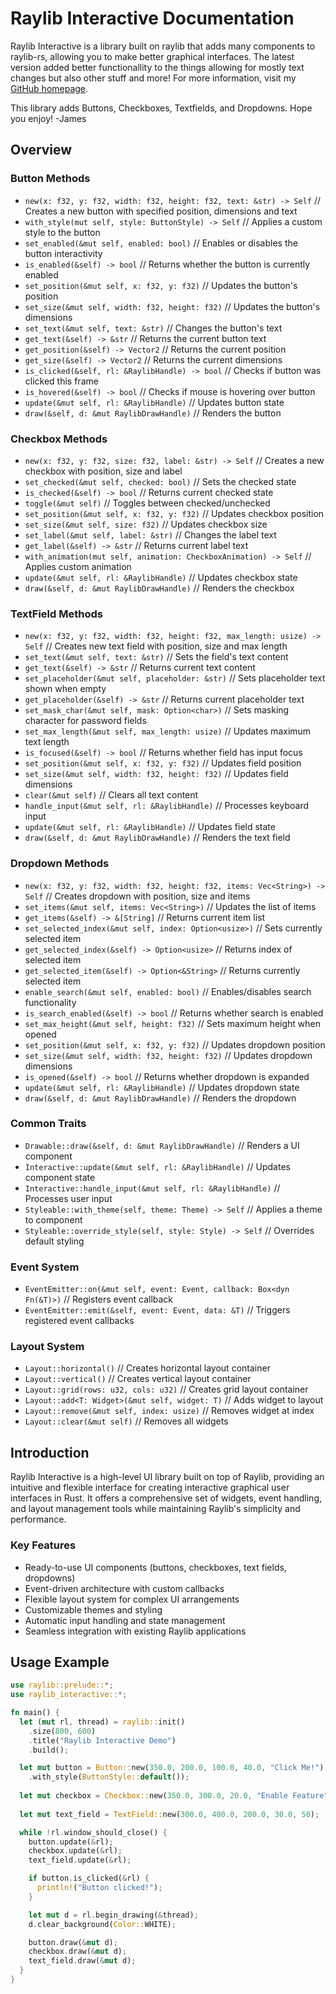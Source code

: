# Raylib Interactive Documentation

Raylib Interactive is a library built on raylib that adds many components to raylib-rs,
allowing you to make better graphical interfaces. The latest version added better
functionallity to the things allowing for mostly text changes but also other stuff and
more! For more information, visit my [GitHub homepage](https://github.com/OrtheSnowJames/rayinteract).

This library adds Buttons, Checkboxes, Textfields, and Dropdowns.
Hope you enjoy! -James

## Overview
### Button Methods
- `new(x: f32, y: f32, width: f32, height: f32, text: &str) -> Self` // Creates a new button with specified position, dimensions and text
- `with_style(mut self, style: ButtonStyle) -> Self` // Applies a custom style to the button
- `set_enabled(&mut self, enabled: bool)` // Enables or disables the button interactivity
- `is_enabled(&self) -> bool` // Returns whether the button is currently enabled
- `set_position(&mut self, x: f32, y: f32)` // Updates the button's position
- `set_size(&mut self, width: f32, height: f32)` // Updates the button's dimensions
- `set_text(&mut self, text: &str)` // Changes the button's text
- `get_text(&self) -> &str` // Returns the current button text
- `get_position(&self) -> Vector2` // Returns the current position
- `get_size(&self) -> Vector2` // Returns the current dimensions
- `is_clicked(&self, rl: &RaylibHandle) -> bool` // Checks if button was clicked this frame
- `is_hovered(&self) -> bool` // Checks if mouse is hovering over button
- `update(&mut self, rl: &RaylibHandle)` // Updates button state
- `draw(&self, d: &mut RaylibDrawHandle)` // Renders the button

### Checkbox Methods
- `new(x: f32, y: f32, size: f32, label: &str) -> Self` // Creates a new checkbox with position, size and label
- `set_checked(&mut self, checked: bool)` // Sets the checked state
- `is_checked(&self) -> bool` // Returns current checked state
- `toggle(&mut self)` // Toggles between checked/unchecked
- `set_position(&mut self, x: f32, y: f32)` // Updates checkbox position
- `set_size(&mut self, size: f32)` // Updates checkbox size
- `set_label(&mut self, label: &str)` // Changes the label text
- `get_label(&self) -> &str` // Returns current label text
- `with_animation(mut self, animation: CheckboxAnimation) -> Self` // Applies custom animation
- `update(&mut self, rl: &RaylibHandle)` // Updates checkbox state
- `draw(&self, d: &mut RaylibDrawHandle)` // Renders the checkbox

### TextField Methods
- `new(x: f32, y: f32, width: f32, height: f32, max_length: usize) -> Self` // Creates new text field with position, size and max length
- `set_text(&mut self, text: &str)` // Sets the field's text content
- `get_text(&self) -> &str` // Returns current text content
- `set_placeholder(&mut self, placeholder: &str)` // Sets placeholder text shown when empty
- `get_placeholder(&self) -> &str` // Returns current placeholder text
- `set_mask_char(&mut self, mask: Option<char>)` // Sets masking character for password fields
- `set_max_length(&mut self, max_length: usize)` // Updates maximum text length
- `is_focused(&self) -> bool` // Returns whether field has input focus
- `set_position(&mut self, x: f32, y: f32)` // Updates field position
- `set_size(&mut self, width: f32, height: f32)` // Updates field dimensions
- `clear(&mut self)` // Clears all text content
- `handle_input(&mut self, rl: &RaylibHandle)` // Processes keyboard input
- `update(&mut self, rl: &RaylibHandle)` // Updates field state
- `draw(&self, d: &mut RaylibDrawHandle)` // Renders the text field

### Dropdown Methods
- `new(x: f32, y: f32, width: f32, height: f32, items: Vec<String>) -> Self` // Creates dropdown with position, size and items
- `set_items(&mut self, items: Vec<String>)` // Updates the list of items
- `get_items(&self) -> &[String]` // Returns current item list
- `set_selected_index(&mut self, index: Option<usize>)` // Sets currently selected item
- `get_selected_index(&self) -> Option<usize>` // Returns index of selected item
- `get_selected_item(&self) -> Option<&String>` // Returns currently selected item
- `enable_search(&mut self, enabled: bool)` // Enables/disables search functionality
- `is_search_enabled(&self) -> bool` // Returns whether search is enabled
- `set_max_height(&mut self, height: f32)` // Sets maximum height when opened
- `set_position(&mut self, x: f32, y: f32)` // Updates dropdown position
- `set_size(&mut self, width: f32, height: f32)` // Updates dropdown dimensions
- `is_opened(&self) -> bool` // Returns whether dropdown is expanded
- `update(&mut self, rl: &RaylibHandle)` // Updates dropdown state
- `draw(&self, d: &mut RaylibDrawHandle)` // Renders the dropdown

### Common Traits
- `Drawable::draw(&self, d: &mut RaylibDrawHandle)` // Renders a UI component
- `Interactive::update(&mut self, rl: &RaylibHandle)` // Updates component state
- `Interactive::handle_input(&mut self, rl: &RaylibHandle)` // Processes user input
- `Styleable::with_theme(self, theme: Theme) -> Self` // Applies a theme to component
- `Styleable::override_style(self, style: Style) -> Self` // Overrides default styling

### Event System
- `EventEmitter::on(&mut self, event: Event, callback: Box<dyn Fn(&T)>)` // Registers event callback
- `EventEmitter::emit(&self, event: Event, data: &T)` // Triggers registered event callbacks

### Layout System
- `Layout::horizontal()` // Creates horizontal layout container
- `Layout::vertical()` // Creates vertical layout container
- `Layout::grid(rows: u32, cols: u32)` // Creates grid layout container
- `Layout::add<T: Widget>(&mut self, widget: T)` // Adds widget to layout
- `Layout::remove(&mut self, index: usize)` // Removes widget at index
- `Layout::clear(&mut self)` // Removes all widgets
## Introduction
Raylib Interactive is a high-level UI library built on top of Raylib, providing an intuitive and flexible interface for creating interactive graphical user interfaces in Rust. It offers a comprehensive set of widgets, event handling, and layout management tools while maintaining Raylib's simplicity and performance.

### Key Features
- Ready-to-use UI components (buttons, checkboxes, text fields, dropdowns)
- Event-driven architecture with custom callbacks
- Flexible layout system for complex UI arrangements
- Customizable themes and styling
- Automatic input handling and state management
- Seamless integration with existing Raylib applications

## Usage Example
```rust
use raylib::prelude::*;
use raylib_interactive::*;

fn main() {
  let (mut rl, thread) = raylib::init()
    .size(800, 600)
    .title("Raylib Interactive Demo")
    .build();

  let mut button = Button::new(350.0, 200.0, 100.0, 40.0, "Click Me!")
    .with_style(ButtonStyle::default());
  
  let mut checkbox = Checkbox::new(350.0, 300.0, 20.0, "Enable Feature");
  
  let mut text_field = TextField::new(300.0, 400.0, 200.0, 30.0, 50);

  while !rl.window_should_close() {
    button.update(&rl);
    checkbox.update(&rl);
    text_field.update(&rl);

    if button.is_clicked(&rl) {
      println!("Button clicked!");
    }

    let mut d = rl.begin_drawing(&thread);
    d.clear_background(Color::WHITE);

    button.draw(&mut d);
    checkbox.draw(&mut d);
    text_field.draw(&mut d);
  }
}
```